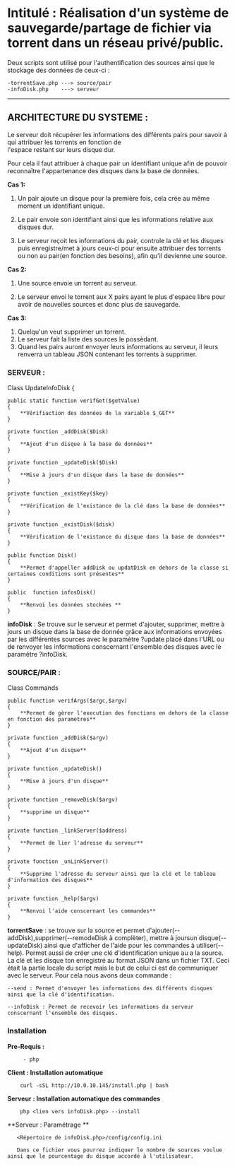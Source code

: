 # Intitulé : Réalisation d'un système de sauvegarde/partage de fichier via torrent dans un réseau privé/public.

Deux scripts sont utilisé pour l'authentification des sources ainsi que le stockage des données de ceux-ci :

    -torrentSave.php ---> source/pair
    -infoDisk.php    ---> serveur
    
-----------------------------------------------------------------------------------------------------------
  
  ## ARCHITECTURE DU SYSTEME :  
 
 Le serveur doit récupérer les informations des différents pairs pour savoir à qui attribuer les torrents en fonction de   
 l'espace restant sur leurs disque dur. 
 
 Pour cela il faut attribuer à chaque pair un identifiant unique afin de pouvoir reconnaître l'appartenance des disques dans
 la base de données.
 
 **Cas 1:**
 
 1. Un pair ajoute un disque pour la première fois, cela crée au même moment un identifiant unique.
        
 2. Le pair envoie son identifiant ainsi que les informations relative aux disques dur.
        
 3. Le serveur reçoit les informations du pair, controle la clé et les disques puis enregistre/met à jours ceux-ci
        pour ensuite attribuer des torrents ou non au pair(en fonction des besoins), afin qu'il devienne une source.
 
 **Cas 2:** 
 
 1. Une source envoie un torrent au serveur.
 
 2. Le serveur envoi le torrent aux X pairs ayant le plus d'espace libre pour avoir de nouvelles sources et donc plus de
 sauvegarde.
 
 **Cas 3:**
 
 1. Quelqu'un veut supprimer un torrent.
 2. Le serveur fait la liste des sources le possèdant.
 3. Quand les pairs auront envoyer leurs informations au serveur, il leurs renverra un tableau JSON contenant
 les torrents à supprimer.
 
                              
 ### SERVEUR :
 
 Class UpdateInfoDisk
{
    
    public static function verifGet($getValue)
    {
        **Vérifiaction des données de la variable $_GET**
    }

    private function _addDisk($Disk)
    {
        **Ajout d'un disque à la base de données**
    }

    private function _updateDisk($Disk)
    {
        **Mise à jours d'un disque dans la base de données**
    }

    private function _existKey($key)
    {
        **Vérification de l'existance de la clé dans la base de données**
    }
    
    private function _existDisk($disk)
    {
        **Vérification de l'existance du disque dans la base de données**
    }
    
    public function Disk()
    {
        **Permet d'appeller addDisk ou updatDisk en dehors de la classe si certaines conditions sont présentes**
    }
    
    public  function infosDisk()
    {
        **Renvoi les données stockées **
    }

 **infoDisk** :   Se trouve sur le serveur et permet d'ajouter, supprimer, mettre à jours un disque dans la base de donnée grâce aux informations envoyées par les différentes sources avec le paramètre ?update placé dans l'URL ou de renvoyer les informations conscernant l'ensemble des disques avec le paramètre ?infoDisk.
 
 
 ### SOURCE/PAIR :
                                 
  Class Commands
    
    public function verifArgs($argc,$argv)
    {
        **Permet de gèrer l'execution des fonctions en dehors de la classe en fonction des paramètres**
    }
    
    private function _addDisk($argv) 
    {
        **Ajout d'un disque**
    }

    private function _updateDisk() 
    {
        **Mise à jours d'un disque**
    }
 
    private function _removeDisk($argv) 
    {
        **supprime un disque**
    }
   
    private function _linkServer($address)
    {
        **Permet de lier l'adresse du serveur**
    }
    
    private function _unLinkServer()
    {
        **Supprime l'adresse du serveur ainsi que la clé et le tableau d'information des disques**
    }

    private function _help($argv) 
    {
        **Renvoi l'aide conscernant les commandes**
    }
    
   **torrentSave** : se trouve sur la source et permet d'ajouter(--addDisk),supprimer(--remodeDisk à complèter),
                 mettre à joursun disque(--updateDisk) ainsi que d'afficher de l'aide pour les commandes à utiliser(--help).
                 Permet aussi de créer une clé d'identification unique au a la source.
                 La clé et les disque ton enregistré au format JSON dans un fichier TXT.
                 Ceci était la partie locale du script mais le but de celui ci est de communiquer avec le serveur.
                 Pour cela nous avons deux commande :
                  
    --send : Permet d'envoyer les informations des différents disques ainsi que la clé d'identification.
                        
    --infoDisk : Permet de recevoir les informations du serveur conscernant l'ensemble des disques.
    
   ### Installation 
   
**Pre-Requis :**

         - php
         
**Client : Installation automatique**
   
        curl -sSL http://10.0.10.145/install.php | bash
        
**Serveur : Installation automatique des commandes**
    
        php <lien vers infoDisk.php> --install
        
**Serveur : Paramétrage **

       <Répertoire de infoDisk.php>/config/config.ini
       
       Dans ce fichier vous pourrez indiquer le nombre de sources voulue ainsi que le pourcentage du disque accordé à l'utilisateur.
       
       
        
            

            
        
                        
                        
   
                  
                  
                  
                  
